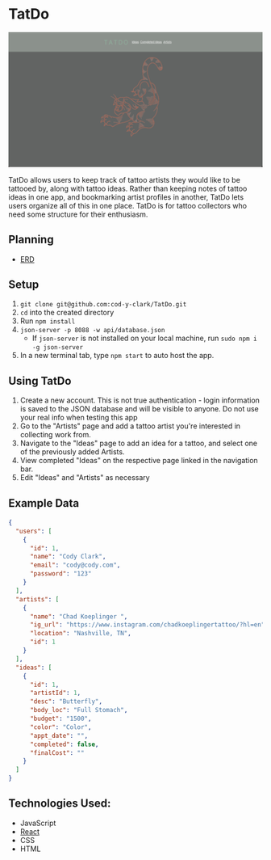 # TatDo
![TatDo](TatDoREADME.png)

TatDo allows users to keep track of tattoo artists they would like to be tattooed by, along with tattoo ideas. Rather than keeping notes of tattoo ideas in one app, and bookmarking artist profiles in another, TatDo lets users organize all of this in one place. TatDo is for tattoo collectors who need some structure for their enthusiasm. 

## Planning
- [ERD](https://dbdiagram.io/d/6134dcc6825b5b0146f39bb3)

## Setup
1. `git clone git@github.com:cod-y-clark/TatDo.git`
1. `cd` into the created directory
1. Run `npm install`
1. `json-server -p 8088 -w api/database.json`
	- If `json-server` is not installed on your local machine, run `sudo npm i -g json-server`
1. In a new terminal tab, type `npm start` to auto host the app.

## Using TatDo
1. Create a new account. This is not true authentication - login information is saved to the JSON database and will be visible to anyone. Do not use your real info when testing this app
1. Go to the "Artists" page and add a tattoo artist you're interested in collecting work from. 
1. Navigate to the "Ideas" page to add an idea for a tattoo, and select one of the previously added Artists. 
1. View completed "Ideas" on the respective page linked in the navigation bar. 
1. Edit "Ideas" and "Artists" as necessary

## Example Data
```json
{
  "users": [
    {
      "id": 1,
      "name": "Cody Clark",
      "email": "cody@cody.com",
      "password": "123"
    }
  ],
  "artists": [
    {
      "name": "Chad Koeplinger ",
      "ig_url": "https://www.instagram.com/chadkoeplingertattoo/?hl=en",
      "location": "Nashville, TN",
      "id": 1
    }
  ],
  "ideas": [
    {
      "id": 1,
      "artistId": 1,
      "desc": "Butterfly",
      "body_loc": "Full Stomach",
      "budget": "1500",
      "color": "Color",
      "appt_date": "",
      "completed": false,
      "finalCost": ""
    }
  ]
}
```

## Technologies Used: 
- JavaScript
- [React](https://reactjs.org/)
- CSS
- HTML
